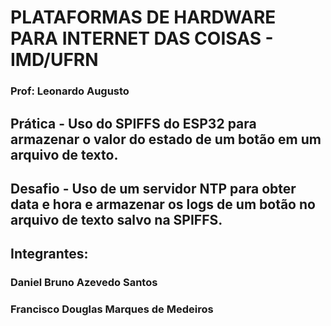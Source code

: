 # PLATAFORMAS DE HARDWARE PARA INTERNET DAS COISAS - IMD/UFRN
### Prof: Leonardo Augusto

## **Prática - Uso do SPIFFS do ESP32 para armazenar o valor do estado de um botão em um arquivo de texto.**
## **Desafio - Uso de um servidor NTP para obter data e hora e armazenar os logs de um botão no arquivo de texto salvo na SPIFFS.**

## Integrantes: 
### Daniel Bruno Azevedo Santos
### Francisco Douglas Marques de Medeiros
